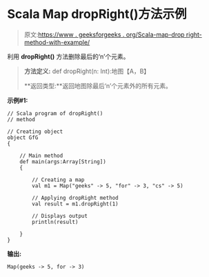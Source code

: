# Scala Map dropRight()方法示例

> 原文:[https://www . geeksforgeeks . org/Scala-map-drop right-method-with-example/](https://www.geeksforgeeks.org/scala-map-dropright-method-with-example/)

利用 **dropRight()** 方法删除最后的‘n’个元素。

> **方法定义:** def dropRight(n: Int):地图【A，B】
> 
> **返回类型:**返回地图除最后‘n’个元素外的所有元素。

**示例#1:**

```
// Scala program of dropRight()
// method

// Creating object
object GfG
{ 

    // Main method
    def main(args:Array[String])
    {

        // Creating a map
        val m1 = Map("geeks" -> 5, "for" -> 3, "cs" -> 5)

        // Applying dropRight method
        val result = m1.dropRight(1)

        // Displays output
        println(result)

    }
}
```

**输出:**

```
Map(geeks -> 5, for -> 3)

```